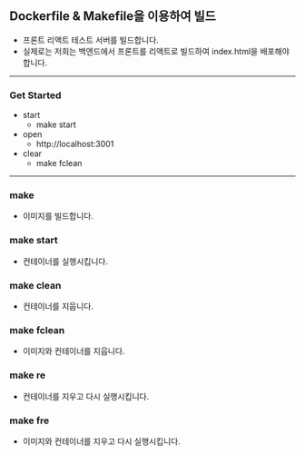 ## Dockerfile & Makefile을 이용하여 빌드

- 프론트 리액트 테스트 서버를 빌드합니다.
- 실제로는 저희는 백엔드에서 프론트를 리액트로 빌드하여 index.html을 배포해야 합니다.

---

### Get Started

- start
  - make start
- open
  - http://localhost:3001
- clear
  - make fclean

---

### make

- 이미지를 빌드합니다.

### make start

- 컨테이너를 실행시킵니다.

### make clean

- 컨테이너를 지웁니다.

### make fclean

- 이미지와 컨테이너를 지웁니다.

### make re

- 컨테이너를 지우고 다시 실행시킵니다.

### make fre

- 이미지와 컨테이너를 지우고 다시 실행시킵니다.
